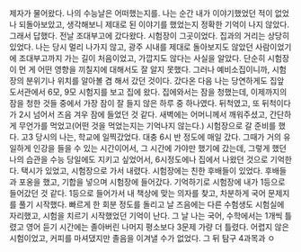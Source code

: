 제자가 물어왔다. 나의 수능날은 어떠했는지를. 나는 순간 내가 이야기했었던 적이 없었나 되돌아보았고, 생각해보니 제대로 된 이야기를 했었는지 정확한 기억이 나지 않았다. 그래서 답했다.
전날 조대부고에 갔다왔다. 시험장이 그곳이었다. 집과의 거리는 상당히 있었다. 나는 당시 멀리 나가지 않고, 광주 시내를 제대로 돌아보지도 않았던 사람이었기에 조대부고까지 가는 길이 처음이었고, 가깝지도 않다는 사실을 알았다. 단순히 시험장이 먼 게 어떤 영향을 끼칠지에 대해서도 잘 알지 못했다. 그러나 예비소집이니까, 시험장의 분위기나 위치를 알아볼 겸 해서 갔던 것이다.
갔다온 다음 나는 당연하게도 집앞 도서관에서 6모, 9모 시험지를 보고 집에 왔다. 집에와서는 잠을 청했는데, 이제까지의 잠을 청한 것들 중에서 가장 잠이 잘 들지 않은 하루 중 하나였다. 뒤척였고, 또 뒤척이다가 2시 넘어서 즈음 겨우 잠에 들었던 것 같다. 새벽에는 어머니께서 깨워주셨고, 간단하게 무언가를 먹었고(어떤 것을 먹었는지는 기억나지 않는다.) 시험장으로 갈 준비를 했다.
고3 당시의 나는, 학교에 일찍갔었다. 대충 6시 반 정도에 매일 갔다. 그때가 거의 유일하게 인강을 들을 수 있는 시간이어서, 그 시간에 가야만 했기에 갔는데, 그렇게 했던 나의 습관을 수능 당일에도 지키고 싶었어서, 6시정도에나 집에서 나왔던 것으로 기억한다. 택시가 있었고, 시험장으로 가서 내렸다. 시험장에는 친한 후배들이 있었다. 후배들과 포옹을 했고, 기합을 넣으며 시험장에 들어갔다. 기억하기로 시험장에 내가 1등으로 들어갔던 것 같다.
1등으로 들어가서 내 책상에 맞는 의자를 찾고, 차분하게 국어 문제지를 풀기 시작했다. 빠르게 한 회분 정도를 돌리고 날 즈음에는 다른 수험생도 시험실에 자리했고, 시험을 치르기 시작했었던 기억이 난다. 그 날 나는 국어, 수학에서는 1개씩 틀렸고 영어 듣기 시간에는 졸아버린 나머지 평소보다 3문제 가량 더 틀렸다. 어렵지 않은 시험이었고, 커피를 마셔댔지만 졸음을 이겨낼 수가 없었다.
그 뒤 탐구 4과목과 ㅇ